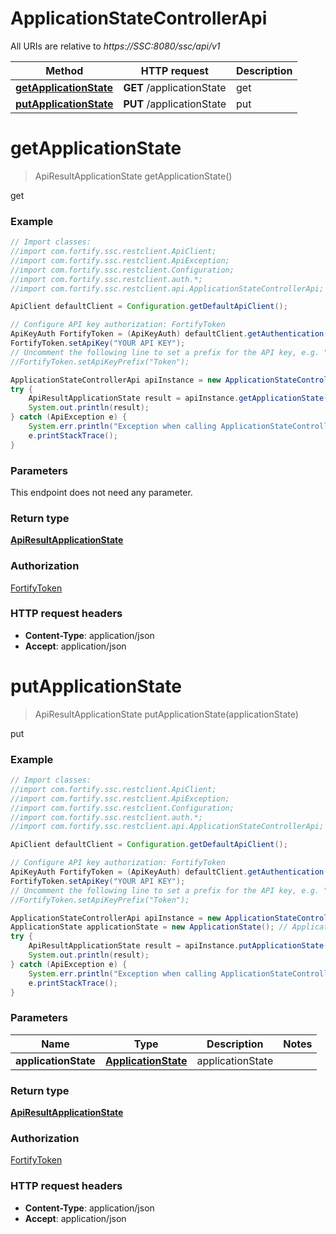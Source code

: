 # ApplicationStateControllerApi

All URIs are relative to *https://SSC:8080/ssc/api/v1*

Method | HTTP request | Description
------------- | ------------- | -------------
[**getApplicationState**](ApplicationStateControllerApi.md#getApplicationState) | **GET** /applicationState | get
[**putApplicationState**](ApplicationStateControllerApi.md#putApplicationState) | **PUT** /applicationState | put


<a name="getApplicationState"></a>
# **getApplicationState**
> ApiResultApplicationState getApplicationState()

get

### Example
```java
// Import classes:
//import com.fortify.ssc.restclient.ApiClient;
//import com.fortify.ssc.restclient.ApiException;
//import com.fortify.ssc.restclient.Configuration;
//import com.fortify.ssc.restclient.auth.*;
//import com.fortify.ssc.restclient.api.ApplicationStateControllerApi;

ApiClient defaultClient = Configuration.getDefaultApiClient();

// Configure API key authorization: FortifyToken
ApiKeyAuth FortifyToken = (ApiKeyAuth) defaultClient.getAuthentication("FortifyToken");
FortifyToken.setApiKey("YOUR API KEY");
// Uncomment the following line to set a prefix for the API key, e.g. "Token" (defaults to null)
//FortifyToken.setApiKeyPrefix("Token");

ApplicationStateControllerApi apiInstance = new ApplicationStateControllerApi();
try {
    ApiResultApplicationState result = apiInstance.getApplicationState();
    System.out.println(result);
} catch (ApiException e) {
    System.err.println("Exception when calling ApplicationStateControllerApi#getApplicationState");
    e.printStackTrace();
}
```

### Parameters
This endpoint does not need any parameter.

### Return type

[**ApiResultApplicationState**](ApiResultApplicationState.md)

### Authorization

[FortifyToken](../README.md#FortifyToken)

### HTTP request headers

 - **Content-Type**: application/json
 - **Accept**: application/json

<a name="putApplicationState"></a>
# **putApplicationState**
> ApiResultApplicationState putApplicationState(applicationState)

put

### Example
```java
// Import classes:
//import com.fortify.ssc.restclient.ApiClient;
//import com.fortify.ssc.restclient.ApiException;
//import com.fortify.ssc.restclient.Configuration;
//import com.fortify.ssc.restclient.auth.*;
//import com.fortify.ssc.restclient.api.ApplicationStateControllerApi;

ApiClient defaultClient = Configuration.getDefaultApiClient();

// Configure API key authorization: FortifyToken
ApiKeyAuth FortifyToken = (ApiKeyAuth) defaultClient.getAuthentication("FortifyToken");
FortifyToken.setApiKey("YOUR API KEY");
// Uncomment the following line to set a prefix for the API key, e.g. "Token" (defaults to null)
//FortifyToken.setApiKeyPrefix("Token");

ApplicationStateControllerApi apiInstance = new ApplicationStateControllerApi();
ApplicationState applicationState = new ApplicationState(); // ApplicationState | applicationState
try {
    ApiResultApplicationState result = apiInstance.putApplicationState(applicationState);
    System.out.println(result);
} catch (ApiException e) {
    System.err.println("Exception when calling ApplicationStateControllerApi#putApplicationState");
    e.printStackTrace();
}
```

### Parameters

Name | Type | Description  | Notes
------------- | ------------- | ------------- | -------------
 **applicationState** | [**ApplicationState**](ApplicationState.md)| applicationState |

### Return type

[**ApiResultApplicationState**](ApiResultApplicationState.md)

### Authorization

[FortifyToken](../README.md#FortifyToken)

### HTTP request headers

 - **Content-Type**: application/json
 - **Accept**: application/json

